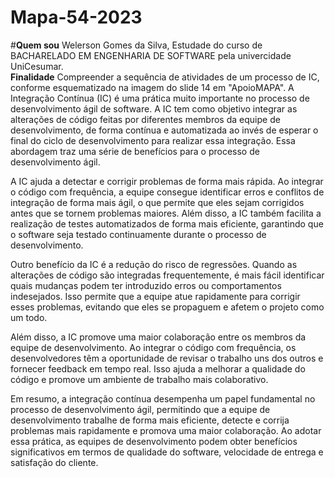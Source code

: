 # Mapa-54-2023
#**Quem sou**
Welerson Gomes da Silva, Estudade do curso de BACHARELADO EM ENGENHARIA DE SOFTWARE pela univercidade UniCesumar.   
**Finalidade**
Compreender a sequência de atividades de um processo de IC, conforme esquematizado na imagem do slide 14 em "ApoioMAPA".
​A Integração Contínua (IC) é uma prática muito importante no processo de desenvolvimento ágil de software. A IC tem como objetivo integrar as alterações de código feitas por diferentes membros da equipe de desenvolvimento, de forma contínua e automatizada ao invés de esperar o final do ciclo de desenvolvimento para realizar essa integração. Essa abordagem traz uma série de benefícios para o processo de desenvolvimento ágil.

A IC ajuda a detectar e corrigir problemas de forma mais rápida. Ao integrar o código com frequência, a equipe consegue identificar erros e conflitos de integração de forma mais ágil, o que permite que eles sejam corrigidos antes que se tornem problemas maiores. Além disso, a IC também facilita a realização de testes automatizados de forma mais eficiente, garantindo que o software seja testado continuamente durante o processo de desenvolvimento.

Outro benefício da IC é a redução do risco de regressões. Quando as alterações de código são integradas frequentemente, é mais fácil identificar quais mudanças podem ter introduzido erros ou comportamentos indesejados. Isso permite que a equipe atue rapidamente para corrigir esses problemas, evitando que eles se propaguem e afetem o projeto como um todo.

Além disso, a IC promove uma maior colaboração entre os membros da equipe de desenvolvimento. Ao integrar o código com frequência, os desenvolvedores têm a oportunidade de revisar o trabalho uns dos outros e fornecer feedback em tempo real. Isso ajuda a melhorar a qualidade do código e promove um ambiente de trabalho mais colaborativo.

Em resumo, a integração contínua desempenha um papel fundamental no processo de desenvolvimento ágil, permitindo que a equipe de desenvolvimento trabalhe de forma mais eficiente, detecte e corrija problemas mais rapidamente e promova uma maior colaboração. Ao adotar essa prática, as equipes de desenvolvimento podem obter benefícios significativos em termos de qualidade do software, velocidade de entrega e satisfação do cliente.
